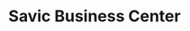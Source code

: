 ---
title: "Savic Business Center"
url: /zwedru/savic-business-center-dehsuah-street-2/
shop: Kosmetik
---